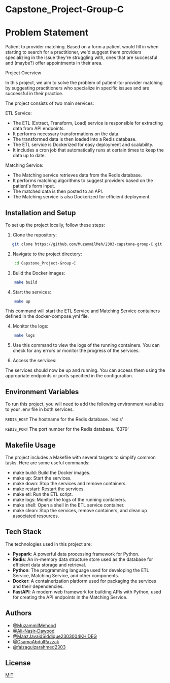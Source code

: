 # Capstone_Project-Group-C
# Problem Statement

Patient to provider matching. Based on a form a patient would fill in when starting to search for a practitioner, we'd suggest them providers specializing in the issue they're struggling with, ones that are successful and (maybe?) offer appointments in their area.

Project Overview

In this project, we aim to solve the problem of patient-to-provider matching by suggesting practitioners who specialize in specific issues and are successful in their practice.

The project consists of two main services:

ETL Service:

* The ETL (Extract, Transform, Load) service is responsible for extracting data from API endpoints.
* It performs necessary transformations on the data.
* The transformed data is then loaded into a Redis database.
* The ETL service is Dockerized for easy deployment and scalability.
* It includes a cron job that automatically runs at certain times to keep the data up to date.

Matching Service:

* The Matching service retrieves data from the Redis database.
* It performs matching algorithms to suggest providers based on the patient's form input.
* The matched data is then posted to an API.
* The Matching service is also Dockerized for efficient deployment.


## Installation and Setup
To set up the project locally, follow these steps:

1. Clone the repository:

```bash
   git clone https://github.com/MuzammilMeh/2303-capstone-group-C.git

```
2. Navigate to the project directory:
```bash
    cd Capstone_Project-Group-C
```
3. Build the Docker images:
```bash
    make build
```
4. Start the services:

```bash
    make up
```

This command will start the ETL Service and Matching Service containers defined in the docker-compose.yml file.

4. Monitor the logs:
```bash
    make logs
```

5. Use this command to view the logs of the running containers. You can check for any errors or monitor the progress of the services.


6. Access the services:

The services should now be up and running. You can access them using the appropriate endpoints or ports specified in the configuration.








## Environment Variables

To run this project, you will need to add the following environment variables to your .env file in both services.

`REDIS_HOST` The hostname for the Redis database. 'redis'

`REDIS_PORT` The port number for the Redis database.
'6379'




## Makefile Usage
The project includes a Makefile with several targets to simplify common tasks. Here are some useful commands:

* make build: Build the Docker images.
* make up: Start the services.
* make down: Stop the services and remove containers.
* make restart: Restart the services.
* make etl: Run the ETL script.
* make logs: Monitor the logs of the running containers.
* make shell: Open a shell in the ETL service container.
* make clean: Stop the services, remove containers, and clean up associated resources.

## Tech Stack

The technologies used in this project are:

- **Pyspark**: A powerful data processing framework for Python.
- **Redis**: An in-memory data structure store used as the database for efficient data storage and retrieval.
- **Python**: The programming language used for developing the ETL Service, Matching Service, and other components.
- **Docker**: A containerization platform used for packaging the services and their dependencies.
- **FastAPI**: A modern web framework for building APIs with Python, used for creating the API endpoints in the Matching Service.




## Authors

- [@MuzammilMehood](https://github.com/MuzammilMeh)
- [@Ali-Nasir-Dawood](https://github.com/Ali-Nasir-Dawood)
- [@MaazJavaidSiddique2303004KHIDEG](https://github.com/MaazJavaidSiddique2303004KHIDEG)
- [@OsamaAbdulRazzak](https://github.com/OsamaAbdulRazzak-2303KHIDEG029)
- [@faizagulzarahmed2303](https://github.com/faizagulzarahmed2303-001-KHI-DEG)


## License

[MIT](https://choosealicense.com/licenses/mit/)
